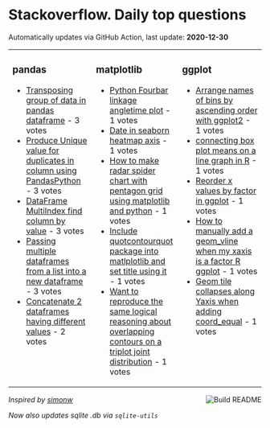 # Stackoverflow. Daily top questions 

Automatically updates via GitHub Action, last update: **<!-- date starts -->2020-12-30<!-- date ends -->**


<table><tr><td valign="top" width="33%">

### pandas
<!-- pandas starts -->
* [Transposing group of data in pandas dataframe](https://stackoverflow.com/questions/65509802/transposing-group-of-data-in-pandas-dataframe) - 3 votes
* [Produce Unique value for duplicates in column using PandasPython](https://stackoverflow.com/questions/65500785/produce-unique-value-for-duplicates-in-column-using-pandas-python) - 3 votes
* [DataFrame MultiIndex  find column by value](https://stackoverflow.com/questions/65506750/dataframe-multiindex-find-column-by-value) - 3 votes
* [Passing multiple dataframes from a list into a new dataframe](https://stackoverflow.com/questions/65501983/passing-multiple-dataframes-from-a-list-into-a-new-dataframe) - 3 votes
* [Concatenate 2 dataframes having different values](https://stackoverflow.com/questions/65502542/concatenate-2-dataframes-having-different-values) - 2 votes
<!-- pandas ends -->
</td><td valign="top" width="34%">


### matplotlib
<!-- matplotlib starts -->
* [Python Fourbar linkage angletime plot](https://stackoverflow.com/questions/65507899/python-four-bar-linkage-angle-time-plot) - 1 votes
* [Date in seaborn heatmap axis](https://stackoverflow.com/questions/65508110/date-in-seaborn-heatmap-axis) - 1 votes
* [How to make radar spider chart with pentagon grid using matplotlib and python](https://stackoverflow.com/questions/65514398/how-to-make-radar-spider-chart-with-pentagon-grid-using-matplotlib-and-python) - 1 votes
* [Include quotcontourquot package into matlplotlib and set title using it](https://stackoverflow.com/questions/65503916/include-contour-package-into-matlplotlib-and-set-title-using-it) - 1 votes
* [Want to reproduce the same logical reasoning about overlapping contours on a triplot joint distribution](https://stackoverflow.com/questions/65503027/want-to-reproduce-the-same-logical-reasoning-about-overlapping-contours-on-a-tri) - 1 votes
<!-- matplotlib ends -->
</td><td valign="top" width="34%">


### ggplot
<!-- ggplot2 starts -->
* [Arrange names of bins by ascending order with ggplot2](https://stackoverflow.com/questions/65507942/arrange-names-of-bins-by-ascending-order-with-ggplot2) - 1 votes
* [connecting box plot means on a line graph in R](https://stackoverflow.com/questions/65513658/connecting-box-plot-means-on-a-line-graph-in-r) - 1 votes
* [Reorder x values by factor in ggplot](https://stackoverflow.com/questions/65511810/reorder-x-values-by-factor-in-ggplot) - 1 votes
* [How to manually add a geom_vline when my xaxis is a factor R ggplot](https://stackoverflow.com/questions/65514761/how-to-manually-add-a-geom-vline-when-my-x-axis-is-a-factor-r-ggplot) - 1 votes
* [Geom tile collapses along Yaxis when adding coord_equal](https://stackoverflow.com/questions/65503737/geom-tile-collapses-along-y-axis-when-adding-coord-equal) - 1 votes
<!-- ggplot2 ends -->
</td></tr></table>

<a href="https://github.com/hp0404/hp0404/actions"><img src="https://github.com/hp0404/hp0404/workflows/Build%20README/badge.svg" align="right" alt="Build README"></a> <p>*Inspired by  [simonw](https://github.com/simonw/simonw)*</p> <p> *Now also updates sqlite .db via `sqlite-utils`* </p>
